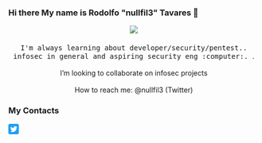 ### Hi there My name is Rodolfo "nullfil3" Tavares 👋

<p align="center">
  <img src="https://raw.githubusercontent.com/coderjojo/coderjojo/master/img/github.gif" width=100>
  <br><br>
  <samp>
    I'm always learning about developer/security/pentest.. infosec in general and aspiring security eng :computer:. </samp>.
 <br><br>
    I’m looking to collaborate on infosec projects
 <br><br>
    How to reach me: @nullfil3 (Twitter) 
</p>

### My Contacts
<a href="https://twitter.com/nullfil3">
  <img align="left" alt="Vedant Jajoo Twitter" width="21px" src="https://raw.githubusercontent.com/edent/SuperTinyIcons/099dc12b59179d07d534069bc8551718f786d91a/images/svg/twitter.svg" />
</a>
<br/><br/>
